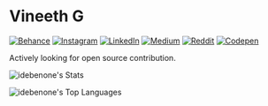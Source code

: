 # Vineeth G
[![Behance](https://img.shields.io/badge/Behance-1769ff?logo=behance&logoColor=white)](https://behance.net/vineeth) [![Instagram](https://img.shields.io/badge/Instagram-%23E4405F.svg?logo=Instagram&logoColor=white)](https://instagram.com/vin._th._) [![LinkedIn](https://img.shields.io/badge/LinkedIn-%230077B5.svg?logo=linkedin&logoColor=white)](https://linkedin.com/in/vineethvg) [![Medium](https://img.shields.io/badge/Medium-12100E?logo=medium&logoColor=white)](https://medium.com/@vineethvg) [![Reddit](https://img.shields.io/badge/Reddit-%23FF4500.svg?logo=Reddit&logoColor=white)](https://reddit.com/user/laz_en) [![Codepen](https://img.shields.io/badge/Codepen-000000?style=for-the-badge&logo=codepen&logoColor=white)](https://codepen.io/lazen) 

Actively looking for open source contribution.

![idebenone's Stats](https://github-readme-stats.vercel.app/api?username=idebenone&theme=merko&show_icons=true&hide_border=true&count_private=true)

![idebenone's Top Languages](https://github-readme-stats.vercel.app/api/top-langs/?username=idebenone&theme=merko&show_icons=true&hide_border=true&layout=compact)
